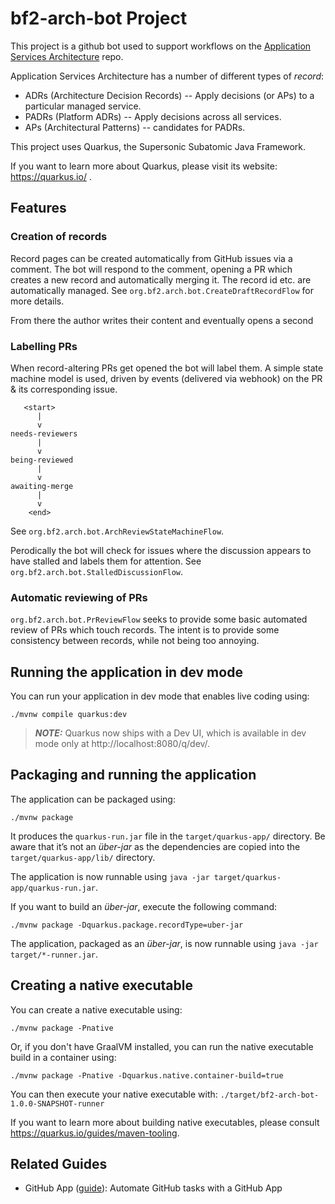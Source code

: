 # bf2-arch-bot Project

This project is a github bot used to support workflows on the [Application Services Architecture](https://github.com/bf2fc6cc711aee1a0c2a/architecture) repo.

Application Services Architecture has a number of different types of _record_:

* ADRs (Architecture Decision Records) -- Apply decisions (or APs) to a particular managed service.
* PADRs (Platform ADRs) -- Apply decisions across all services.
* APs (Architectural Patterns) -- candidates for PADRs.

This project uses Quarkus, the Supersonic Subatomic Java Framework.

If you want to learn more about Quarkus, please visit its website: https://quarkus.io/ .

## Features

### Creation of records

Record pages can be created automatically from GitHub issues via a comment.
The bot will respond to the comment, opening a PR which creates a new record and automatically merging it. 
The record id etc. are automatically managed.
See `org.bf2.arch.bot.CreateDraftRecordFlow` for more details.

From there the author writes their content and eventually opens a second

### Labelling PRs

When record-altering PRs get opened the bot will label them. 
A simple state machine model is used, driven by events (delivered via webhook) on the PR & its corresponding issue. 

```
   <start>
      |
      v
needs-reviewers
      |
      v
being-reviewed
      |
      v
awaiting-merge
      |
      v
    <end>
```

See `org.bf2.arch.bot.ArchReviewStateMachineFlow`.

Perodically the bot will check for issues where the discussion appears to have stalled and labels them for attention.
See `org.bf2.arch.bot.StalledDiscussionFlow`.

### Automatic reviewing of PRs

`org.bf2.arch.bot.PrReviewFlow` seeks to provide some basic automated review of PRs which touch records. 
The intent is to provide some consistency between records, while not being too annoying.

## Running the application in dev mode

You can run your application in dev mode that enables live coding using:
```shell script
./mvnw compile quarkus:dev
```

> **_NOTE:_**  Quarkus now ships with a Dev UI, which is available in dev mode only at http://localhost:8080/q/dev/.

## Packaging and running the application

The application can be packaged using:
```shell script
./mvnw package
```
It produces the `quarkus-run.jar` file in the `target/quarkus-app/` directory.
Be aware that it’s not an _über-jar_ as the dependencies are copied into the `target/quarkus-app/lib/` directory.

The application is now runnable using `java -jar target/quarkus-app/quarkus-run.jar`.

If you want to build an _über-jar_, execute the following command:
```shell script
./mvnw package -Dquarkus.package.recordType=uber-jar
```

The application, packaged as an _über-jar_, is now runnable using `java -jar target/*-runner.jar`.

## Creating a native executable

You can create a native executable using: 
```shell script
./mvnw package -Pnative
```

Or, if you don't have GraalVM installed, you can run the native executable build in a container using: 
```shell script
./mvnw package -Pnative -Dquarkus.native.container-build=true
```

You can then execute your native executable with: `./target/bf2-arch-bot-1.0.0-SNAPSHOT-runner`

If you want to learn more about building native executables, please consult https://quarkus.io/guides/maven-tooling.

## Related Guides

- GitHub App ([guide](https://quarkiverse.github.io/quarkiverse-docs/quarkus-github-app/dev/index.html)): Automate GitHub tasks with a GitHub App
